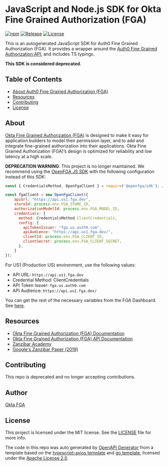 # JavaScript and Node.js SDK for Okta Fine Grained Authorization (FGA)

[![npm](https://img.shields.io/npm/v/@auth0/fga.svg?style=flat)](https://www.npmjs.com/package/@auth0/fga)
[![Release](https://img.shields.io/github/v/release/auth0-lab/fga-js-sdk?sort=semver&color=green)](https://github.com/auth0-lab/fga-js-sdk/releases)
[![License](https://img.shields.io/badge/License-MIT-blue.svg)](./LICENSE)

This is an autogenerated JavaScript SDK for Auth0 Fine Grained Authorization (FGA). It provides a wrapper around the [Auth0 Fine Grained Authorization API](https://docs.fga.dev/api/service), and includes TS typings.

**This SDK is considered deprecated**.

## Table of Contents

- [About Auth0 Fine Grained Authorization (FGA)](#about)
- [Resources](#resources)
- [Contributing](#contributing)
- [License](#license)

## About

[Okta Fine Grained Authorization (FGA)](https://fga.dev) is designed to make it easy for application builders to model their permission layer, and to add and integrate fine-grained authorization into their applications. Okta Fine Grained Authorization (FGA)’s design is optimized for reliability and low latency at a high scale.

**DEPRECATION WARNING**: This project is no longer maintained. We recommend using the [OpenFGA JS SDK](https://github.com/openfga/js-sdk) with the following configuration instead of this SDK:

```js
const { CredentialsMethod, OpenFgaClient } = require('@openfga/sdk'); // OR import { CredentialsMethod, OpenFgaClient } from '@openfga/sdk';

const fgaClient = new OpenFgaClient({
    apiUrl: "https://api.us1.fga.dev",
    storeId: process.env.FGA_STORE_ID,
    authorizationModelId: process.env.FGA_MODEL_ID,
    credentials: {
      method: CredentialsMethod.ClientCredentials,
      config: {
        apiTokenIssuer: "fga.us.auth0.com",
        apiAudience: "https://api.us1.fga.dev/",
        clientId: process.env.FGA_CLIENT_ID,
        clientSecret: process.env.FGA_CLIENT_SECRET,
      },
    }
});
```

For US1 (Production US) environment, use the following values:
- API URL: `https://api.us1.fga.dev`
- Credential Method: ClientCredentials
- API Token Issuer: `fga.us.auth0.com`
- API Audience: `https://api.us1.fga.dev/`

You can get the rest of the necessary variables from the FGA Dashboard. See [here](https://docs.fga.dev/intro/dashboard#create-api-credentials).

## Resources

- [Okta Fine Grained Authorization (FGA) Documentation](https://docs.fga.dev)
- [Okta Fine Grained Authorization (FGA) API Documentation](https://docs.fga.dev/api/service)
- [Zanzibar Academy](https://zanzibar.academy)
- [Google's Zanzibar Paper (2019)](https://research.google/pubs/pub48190/)


## Contributing

This repo is deprecated and no longer accepting contributions.

## Author

[Okta FGA](https://github.com/auth0-lab)

## License

This project is licensed under the MIT license. See the [LICENSE](https://github.com/auth0-lab/fga-js-sdk/blob/main/LICENSE) file for more info.

The code in this repo was auto generated by [OpenAPI Generator](https://github.com/OpenAPITools/openapi-generator) from a template based on the [typescript-axios template](https://github.com/OpenAPITools/openapi-generator/tree/master/modules/openapi-generator/src/main/resources/typescript-axios) and [go template](https://github.com/OpenAPITools/openapi-generator/tree/master/modules/openapi-generator/src/main/resources/go), licensed under the [Apache License 2.0](https://github.com/OpenAPITools/openapi-generator/blob/master/LICENSE).
